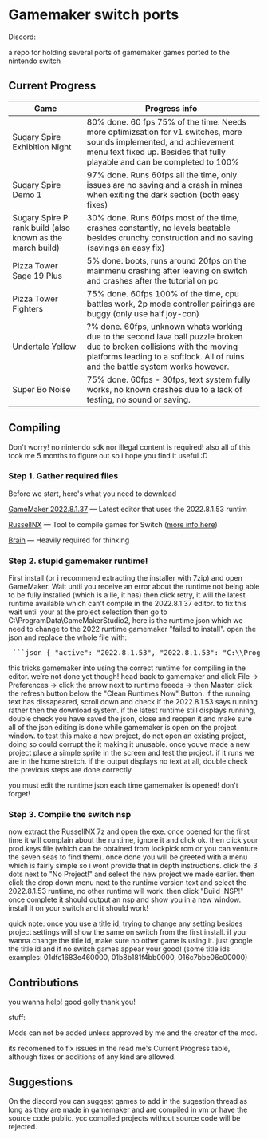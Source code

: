 # Gamemaker switch ports

Discord:

a repo for holding several ports of gamemaker games ported to the nintendo switch

## Current Progress
| Game | Progress info |
| ------------- | ------------- |
| Sugary Spire Exhibition Night | 80% done. 60 fps 75% of the time. Needs more optimizsation for v1 switches, more sounds implemented, and achievement menu text fixed up. Besides that fully playable and can be completed to 100%|
| Sugary Spire Demo 1 | 97% done. Runs 60fps all the time, only issues are no saving and a crash in mines when exiting the dark section (both easy fixes)|
| Sugary Spire P rank build (also known as the march build) | 30% done. Runs 60fps most of the time, crashes constantly, no levels beatable besides crunchy construction and no saving (savings an easy fix)|
| Pizza Tower Sage 19 Plus | 5% done. boots, runs around 20fps on the mainmenu crashing after leaving on switch and crashes after the tutorial on pc|
| Pizza Tower Fighters | 75% done. 60fps 100% of the time, cpu battles work, 2p mode controller pairings are buggy (only use half joy-con)|
| Undertale Yellow | ?% done. 60fps, unknown whats working due to the second lava ball puzzle broken due to broken collisions with the moving platforms leading to a softlock. All of ruins and the battle system works however.|
| Super Bo Noise | 75% done. 60fps - 30fps, text system fully works, no known crashes due to a lack of testing, no sound or saving.|

## Compiling
Don't worry! no nintendo sdk nor illegal content is required!
also all of this took me 5 months to figure out so i hope you find it useful :D

### Step 1. Gather required files
Before we start, here's what you need to download

[GameMaker 2022.8.1.37](https://gms.yoyogames.com/GameMaker-Installer-2022.8.1.37.exe) — Latest editor that uses the 2022.8.1.53 runtim

[RussellNX](https://dlhb.gamebrew.org/switchhomebrews/russellnx.7z) — Tool to compile games for Switch ([more info here](https://gbatemp.net/threads/play-port-your-gamemaker-games-on-nintendoswitch.519660/))

[Brain](https://static.wikia.nocookie.net/nicos-nextbots-fanmade/images/c/c7/Dance.gif.gif/revision/latest?cb=20230512180735) — Heavily required for thinking

### Step 2. stupid gamemaker runtime!
First install (or i recommend extracting the installer with 7zip) and open GameMaker. Wait until you receive an error about the runtime not being able to be fully installed (which is a lie, it has) then click retry, it will the latest runtime available which can't compile in the 2022.8.1.37 editor. to fix this wait until your at the project selection then go to C:\ProgramData\GameMakerStudio2, here is the runtime.json which we need to change to the 2022 runtime gamemaker "failed to install". open the json and replace the whole file with: 

<pre> ```json { "active": "2022.8.1.53", "2022.8.1.53": "C:\\ProgramData/GameMakerStudio2/Cache/runtimes\\runtime-2022.8.1.53&https://gms.yoyogames.com/Zeus-Runtime.rss" } ``` </pre>

this tricks gamemaker into using the correct runtime for compiling in the editor. we’re not done yet though! head back to gamemaker and click File -> Preferences -> click the arrow next to runtime feeeds -> then Master. click the refresh button below the "Clean Runtimes Now" Button. if the running text has dissapeared,  scroll down and check if the 2022.8.1.53 says running rather then the download system. if the latest runtime still displays running, double check you have saved the json, close and reopen it and make sure all of the json editing is done while gamemaker is open on the project window. to test this make a new project, do not open an existing project, doing so could corrupt the it making it unusable. once youve made a new project place a simple sprite in the screen and test the project. if it runs we are in the home stretch. if the output displays no text at all, double check the previous steps are done correctly.

you must edit the runtime json each time gamemaker is opened! don't forget!

### Step 3. Compile the switch nsp
now extract the RussellNX 7z and open the exe. once opened for the first time it will complain about the runtime, ignore it and click ok. then click your prod.keys file (which can be obtained from lockpick rcm or you can venture the seven seas to find them). once done you will be greeted with a menu which is fairly simple so i wont provide that in depth instructions. click the 3 dots next to "No Project!" and select the new project we made earlier. then click the drop down menu next to the runtime version text and select the 2022.8.1.53 runtime, no other runtime will work. then click "Build .NSP!" once complete it should output an nsp and show you in a new window. install it on your switch and it should work!

quick note: once you use a title id, trying to change any setting besides project settings will show the same on switch from the first install. if you wanna change the title id, make sure no other game is using it. just google the title id and if no switch games appear your good! (some title ids examples: 01dfc1683e460000, 01b8b181f4bb0000, 016c7bbe06c00000)

## Contributions 
you wanna help! good golly thank you!

stuff:

Mods can not be added unless approved by me and the creator of the mod.

its recomened to fix issues in the read me's Current Progress table, although fixes or additions of any kind are allowed.

## Suggestions
On the discord you can suggest games to add in the sugestion thread as long as they are made in gamemaker and are compiled in vm or have the source code public. ycc compiled projects without source code will be rejected.

